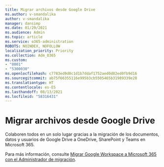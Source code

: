 ```yaml
---
title: Migrar archivos desde Google Drive
ms.author: v-smandalika
author: v-smandalika
manager: dansimp
ms.date: 01/29/2021
ms.audience: Admin
ms.topic: article
ms.service: o365-administration
ROBOTS: NOINDEX, NOFOLLOW
localization_priority: Priority
ms.collection: Adm_O365
ms.custom:
- "8001"
- "5300030"
ms.openlocfilehash: c7783ed9d0c1d1b7ddaf1752aed0d82ed0fb9d16
ms.sourcegitcommit: ab75f66355116e995b3cb5505465b31989339e28
ms.translationtype: HT
ms.contentlocale: es-ES
ms.lasthandoff: 08/13/2021
ms.locfileid: "58316431"
---
```

# <a name="migrate-files-from-google-drive"></a>Migrar archivos desde Google Drive

Colaboren todos en un solo lugar gracias a la migración de los documentos, datos y usuarios de Google Drive a OneDrive, SharePoint y Teams en Microsoft 365.

Para más información, consulte [Migrar Google Workspace a Microsoft 365 con el Administrador de migración](https://docs.microsoft.com/sharepointmigration/mm-google-overview).
